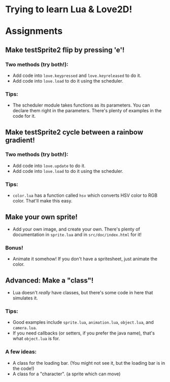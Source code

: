 # Trying to learn Lua & Love2D!<br><br>Assignments

## Make testSprite2 flip by pressing 'e'!
### Two methods (try both!):
- Add code into `love.keypressed` and `love.keyreleased` to do it.
- Add code into `love.load` to do it using the scheduler.

### Tips:
- The scheduler module takes functions as its parameters.
You can declare them right in the parameters. There's plenty of examples in the code for it.

## Make testSprite2 cycle between a rainbow gradient!
### Two methods (try both!):
- Add code into `love.update` to do it.
- Add code into `love.load` to do it using the scheduler.

### Tips:
- `color.lua` has a function called `hsv` which converts HSV color to RGB color. That'll make this easy.

## Make your own sprite!
- Add your own image, and create your own. There's plenty of documentation in `sprite.lua` and in `src/doc/index.html` for it!

### Bonus!
- Animate it somehow! If you don't have a spritesheet, just animate the color.

## Advanced: Make a "class"!
- Lua doesn't _really_ have classes, but there's some code in here that simulates it.

### Tips:
- Good examples include `sprite.lua`, `animation.lua`, `object.lua`, and `camera.lua`.
- If you need callbacks (or setters, if you prefer the java name), that's what `object.lua` is for.

### A few ideas:
- A class for the loading bar. (You might not see it, but the loading bar is in the code!)
- A class for a "character". (a sprite which can move)
